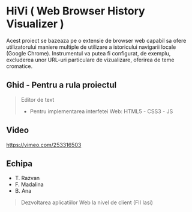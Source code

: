 # HiVi ( Web Browser History Visualizer )
Acest proiect se bazeaza pe o extensie de browser web capabil sa ofere utilizatorului maniere multiple de utilizare a istoricului navigarii locale (Google Chrome). Instrumentul va putea fi configurat, de exemplu, excluderea unor URL-uri particulare de vizualizare, oferirea de teme cromatice. 

## Ghid - Pentru a rula proiectul
> Editor de text
>
> - Pentru implementarea interfetei Web: HTML5 - CSS3 - JS
## Video
https://vimeo.com/253316503
## Echipa
+ T. Razvan 
+ F. Madalina  
+ B. Ana
>
>Dezvoltarea aplicatiilor Web la nivel de client (FII Iasi)

